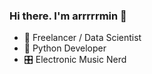 ### Hi there. I'm arrrrrmin 👋

- 🚀 Freelancer / Data Scientist
- 🐍 Python Developer
- 🎛️ Electronic Music Nerd

<!--
**arrrrrmin/arrrrrmin** is a ✨ _special_ ✨ repository because its `README.md` (this file) appears on your GitHub profile.

Here are some ideas to get you started:

- 🔭 I’m currently working on ...
- 🌱 I’m currently learning ...
- 👯 I’m looking to collaborate on ...
- 🤔 I’m looking for help with ...
- 💬 Ask me about ...
- 📫 How to reach me: ...
- 😄 Pronouns: ...
- ⚡ Fun fact: ...
-->
